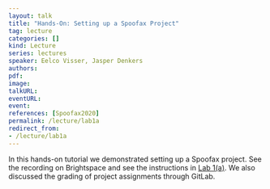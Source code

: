 ```yaml
---
layout: talk
title: "Hands-On: Setting up a Spoofax Project"
tag: lecture
categories: []
kind: Lecture
series: lectures
speaker: Eelco Visser, Jasper Denkers
authors:
pdf:
image:
talkURL:
eventURL:
event:
references: [Spoofax2020]
permalink: /lecture/lab1a
redirect_from:
- /lecture/lab1a
---
```


In this hands-on tutorial we demonstrated setting up a Spoofax project.
See the recording on Brightspace and see the instructions in [Lab 1(a)](/project/2020/09/08/lab1a/).
We also discussed the grading of project assignments through GitLab.
